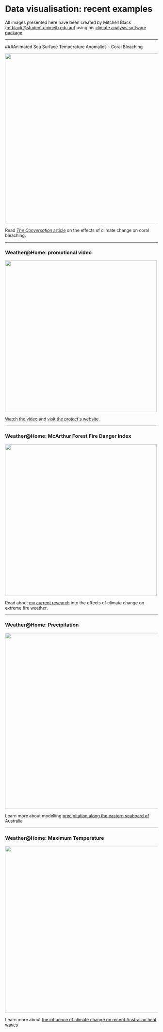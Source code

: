 # Data visualisation: recent examples

All images presented here have been created by  Mitchell Black (mtblack@student.unimelb.edu.au) using his [climate analysis software package](https://github.com/MitchellBlack/Climate_analysis).

------

###Animated Sea Surface Temperature Anomalies - Coral Bleaching

<img src= "https://c311ba9548948e593297-96809452408ef41d0e4fdd00d5a5d157.ssl.cf2.rackcdn.com/2016-04-28-great-barrier-reef-bleaching-would-be-almost-impossible-without-climate-change-58408/ii_1545b5d5c5faf4e5.gif" width="560" />
 
Read [*The Conversation* article](https://theconversation.com/great-barrier-reef-bleaching-would-be-almost-impossible-without-climate-change-58408) on the effects of climate change on coral bleaching.

------

### Weather@Home: promotional video

[<img src= "https://www.dropbox.com/s/wzsrlgib8ql39ax/vimoe_wah.png?dl=1" width="500"/>](https://vimeo.com/89887692)

[Watch the video](https://vimeo.com/89887692) and [visit the project's website](http://www.climateprediction.net/weatherathome/australia-new-zealand-heat-waves/).

------

### Weather@Home: McArthur Forest Fire Danger Index

<img src= "https://www.dropbox.com/s/3hx4clwthaz9nb3/fire_danger_index.gif?dl=1" width="500" />

Read about [my current research](https://agu.confex.com/agu/fm15/webprogram/Paper64244.html) into the effects of climate change on extreme fire weather.

------

### Weather@Home: Precipitation

<img src= "https://www.dropbox.com/s/hrtlcu8h1ydhjm7/mslp_precip.gif?dl=1" width="580" />

Learn more about modelling [precipitation along the eastern seaboard of Australia](http://onlinelibrary.wiley.com/doi/10.1002/joc.4300/abstract)

------

### Weather@Home: Maximum Temperature

<img src= "https://www.dropbox.com/s/swc0vluj23ejwu0/animated_tmax.gif?dl=1" width="550" />
 
Learn more about [the influence of climate change on recent Australian heat waves](https://theconversation.com/its-been-australias-hottest-ever-october-and-thats-no-coincidence-49941)
